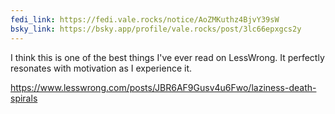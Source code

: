 ```yaml
---
fedi_link: https://fedi.vale.rocks/notice/AoZMKuthz4BjvY39sW 
bsky_link: https://bsky.app/profile/vale.rocks/post/3lc66epxgcs2y
---
```


I think this is one of the best things I've ever read on LessWrong. It perfectly resonates with motivation as I experience it.

<https://www.lesswrong.com/posts/JBR6AF9Gusv4u6Fwo/laziness-death-spirals>
